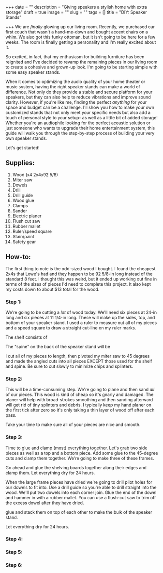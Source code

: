 +++
date = ""
description = "Giving speakers a stylish home with extra storage"
draft = true
image = ""
slug = ""
tags = []
title = "DIY: Speaker Stands"

+++
We are _finally_ glowing up our living room. Recently, we purchased our first couch that wasn't a hand-me-down and bought accent chairs on a whim. We also got this funky ottoman, but it isn't going to be here for a few weeks. The room is finally getting a personality and I'm really excited about it.

So excited, in fact, that my enthusiasm for building furniture has been reignited and I've decided to revamp the remaining pieces in our living room to create a cohesive and grown-up look. I'm going to be starting simple with some easy speaker stands.

When it comes to optimizing the audio quality of your home theater or music system, having the right speaker stands can make a world of difference. Not only do they provide a stable and secure platform for your speakers, but they can also help to reduce vibrations and improve sound clarity. However, if you're like me, finding the perfect _anything_ for your space and budget can be a challenge. I'll show you how to make your own customized stands that not only meet your specific needs but also add a touch of personal style to your setup- as well as a little bit of added storage! Whether you're an audiophile looking for the perfect acoustic solution or just someone who wants to upgrade their home entertainment system, this guide will walk you through the step-by-step process of building your very own speaker stands.

Let's get started!

## Supplies:

 1. Wood (x4 2x4x92 5/8)
 2. Miter saw
 3. Dowels
 4. Drill
 5. Drill guide
 6. Wood glue
 7. Clamps
 8. Sander
 9. Electric planer
10. Flush cut saw
11. Rubber mallet
12. Ruler/speed square
13. Stain/paint
14. Safety gear

## How-to:

The first thing to note is the odd-sized wood I bought. I found the cheapest 2x4s that Lowe's had and they happen to be 92 5/8-in long instead of the standard 8 feet. I thought this was weird, but it ended up working out fine in terms of the sizes of pieces I'd need to complete this project. It also kept my costs down to about $13 total for the wood.

### Step 1:

We're going to be cutting a _lot_ of wood today. We'll need six pieces at 24-in long and six pieces at 11 1/4-in long. These will make up the sides, top, and bottom of your speaker stand. I used a ruler to measure out all of my pieces and a speed square to draw a straight cut-line on my ruler marks.

The shelf consists of

The "spine" on the back of the speaker stand will be

I cut all of my pieces to length, then pivoted my miter saw to 45 degrees and made the angled cuts into all pieces EXCEPT those used for the shelf and spine. Be sure to cut slowly to minimize chips and splinters.

### Step 2:

This will be a time-consuming step. We're going to plane and then sand _all_ of our pieces. This wood is kind of cheap so it's gnarly and damaged. The planer will help with broad-strokes smoothing and then sanding afterward will get rid of tiny splinters and debris. I typically keep my hand planer on the first tick after zero so it's only taking a thin layer of wood off after each pass.

Take your time to make sure all of your pieces are nice and smooth.

### Step 3:

Time to glue and clamp (most) everything together. Let's grab two side pieces as well as a top and a bottom piece. Add some glue to the 45-degree cuts and clamp them together. We're going to make three of these frames.

Go ahead and glue the shelving boards together along their edges and clamp them. Let everything dry for 24 hours.

When the large frame pieces have dried we're going to drill pilot holes for our dowels to fit into. Use a drill guide so you're able to drill straight into the wood. We'll put two dowels into each corner join. Glue the end of the dowel and hammer in with a rubber mallet. You can use a flush-cut saw to trim off the excess dowel after they have dried.

glue and stack them on top of each other to make the bulk of the speaker stand.

Let everything dry for 24 hours.

### Step 4:

### Step 5:

### Step 6:

### 